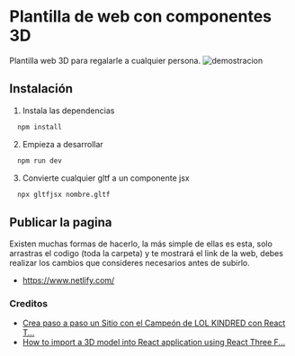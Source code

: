 # Plantilla de web con componentes 3D
Plantilla web 3D para regalarle a cualquier persona.
![demostracion](https://github.com/user-attachments/assets/fe3c16c0-f58b-4dee-ac25-3fb9fbc9373b)
## Instalación
1. Instala las dependencias
```bash
  npm install
```
2. Empieza a desarrollar
```bash
  npm run dev
```
3. Convierte cualquier gltf a un componente jsx
```bash
  npx gltfjsx nombre.gltf
```

## Publicar la pagina
Existen muchas formas de hacerlo, la más simple de ellas es esta, solo arrastras el codigo (toda la carpeta) y te mostrará el link de la web, debes realizar los cambios que consideres necesarios antes de subirlo.
- https://www.netlify.com/

### Creditos
- [Crea paso a paso un Sitio con el Campeón de LOL KINDRED con React T...](https://www.youtube.com/watch?v=CD0YQCmFMOc)
- [How to import a 3D model into React application using React Three F...](https://www.youtube.com/watch?v=M5nt1GamB_g)
